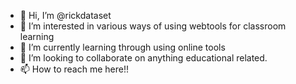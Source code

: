 - 👋 Hi, I’m @rickdataset
- 👀 I’m interested in various ways of using webtools for classroom learning
- 🌱 I’m currently learning through using online tools
- 💞️ I’m looking to collaborate on anything educational related.
- 📫 How to reach me here!!

<!---
rickdataset/rickdataset is a ✨ special ✨ repository because its `README.md` (this file) appears on your GitHub profile.
You can click the Preview link to take a look at your changes.
--->
